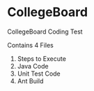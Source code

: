 # CollegeBoard
CollegeBoard Coding Test

Contains 4 Files
1. Steps to Execute
2. Java Code
3. Unit Test Code
4. Ant Build
